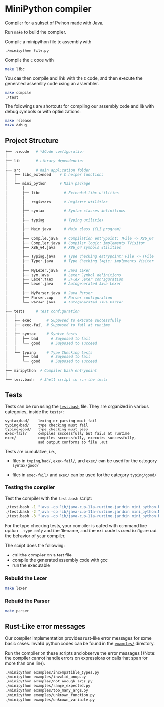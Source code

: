 # MiniPython compiler

Compiler for a subset of Python made with Java.

Run `make` to build the compiler.

Compile a minipython file to assembly with

```bash
./minipython file.py
```

Compile the `C` code with

```bash
make libc
```

You can then compile and link with the `C` code, and then execute the generated assembly code using an assembler.

```bash
make compile
./test
```

The followings are shortcuts for compiling our assembly code and lib with debug symbols or with optimizations:

```bash
make release
make debug
```

## Project Structure

```bash
├── .vscode   # VSCode configuration
│
├── lib       # Library dependencies
│
├── src       # Main application folder
│   ├── libc_extended    # C helper functions
│   │
│   └── mini_python      # Main package
│       │
│       ├── libc           # Extended libc utilities
│       │
│       ├── registers      # Register utilities
│       │
│       ├── syntax         # Syntax classes definitions
│       │
│       ├── typing         # Typing utilities
│       │
│       ├── Main.java      # Main class (CLI program)
│       │
│       ├── Compile.java   # Compilation entrypoint: TFile -> X86_64
│       ├── Compiler.java  # Compiler logic: implements TVisitor
│       ├── X86_64.java    # X86_64 symbols utilities
│       │
│       ├── Typing.java    # Type checking entrypoint: File -> TFile
│       ├── Typer.java     # Type Checking logic: implements Visitor
│       │
│       ├── MyLexer.java   # Java Lexer
│       ├── sym.java       # Lexer Symbol definitions
│       ├── Lexer.flex     # JFlex Lexer configuration
│       ├── Lexer.java     # Autogenerated Java Lexer
│       │
│       ├── MyParser.java  # Java Parser
│       ├── Parser.cup     # Parser configuration
│       └── Parser.java    # Autogenerated Java Parser
│
├── tests     # test configuration
│   │
│   ├── exec       # Supposed to execute successfully
│   ├── exec-fail  # Supposed to fail at runtime
│   │
│   ├── syntax     # Syntax tests
│   │   ├── bad      # Supposed to fail
│   │   └── good     # Supposed to succeed
│   │
│   └── typing     # Type Checking tests
│       ├── bad      # Supposed to fail
│       └── good     # Supposed to succeed
│
├── minipython  # Compiler bash entrypoint
│
└── test.bash   # Shell script to run the tests
```

## Tests

Tests can be run using the [`test.bash`](./test.bash) file.
They are organized in various categories, inside the `tests/`:

    syntax/bad/    lexing or parsing must fail
    typing/bad/    type checking must fail
    typing/good/   type checking must pass
    exec-fail/     compiles successfully but fails at runtime
    exec/          compiles successfully, executes successfully,
                   and output conforms to file .out

Tests are cumulative, i.e.,

- files in `typing/bad/`, `exec-fail/`, and `exec/` can be used for the
  category `syntax/good/`

- files in `exec-fail/` and `exec/` can be used for the category
  `typing/good/`

### Testing the compiler

Test the compiler with the `test.bash` script:

```bash
./test.bash -1 "java -cp lib/java-cup-11a-runtime.jar:bin mini_python.Main"  # Parsing
./test.bash -2 "java -cp lib/java-cup-11a-runtime.jar:bin mini_python.Main"  # Type Checking
./test.bash -3 "java -cp lib/java-cup-11a-runtime.jar:bin mini_python.Main"  # Code Generation
```

For the type checking tests, your compiler is called with command
line option `--type-only` and the filename, and the exit code is used
to figure out the behavior of your compiler.

The script does the following:

- call the compiler on a test file
- compile the generated assembly code with gcc
- run the executable

### Rebuild the Lexer

```bash
make lexer
```

### Rebuild the Parser

```bash
make parser
```

## Rust-Like error messages

Our compiler implementation provides rust-like error messages for some basic cases.
Invalid python codes can be found in the [`examples/`](./examples/) directory.

Run the compiler on these scripts and observe the error messages !
(Note: the compiler cannot handle errors on expressions or calls that span for more than one line).

```bash
./minipython examples/incompatible_types.py
./minipython examples/invalid_unop.py
./minipython examples/not_enough_args.py
./minipython examples/range_expected.py
./minipython examples/too_many_args.py
./minipython examples/unknown_function.py
./minipython examples/unknown_variable.py
```

